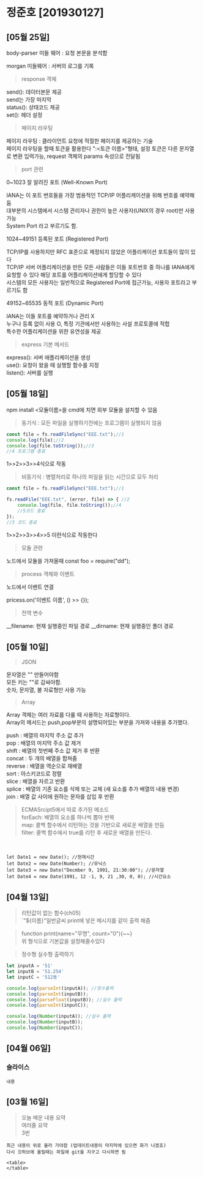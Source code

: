 # 정준호 [201930127] <br/>

## [05월 25일]

body-parser 미들 웨어 : 요청 본문을 분석함<br/>

morgan 미들웨어 : 서버의 로그를 기록<br/>

> response 객체<br/>

send(): 데이터본문 제공<br/>
    send는 가장 마지막<br/>
status(): 상태코드 제공<br/>
set(): 헤더 설정<br/>

> 페이지 라우팅<br/>

페이지 라우팅 : 클라이언트 요청에 적절한 페이지를 제공하는 기술<br/>
페이지 라우팅을 할때 토큰을 활용한다 ":<토큰 이름>"형태, 설정 토큰은 다른 문자열로 변환 입력가능, request 객체의 params 속성으로 전달됨<br/>

> port 관련<br/>

0~1023 잘 알려진 포트 (Well-Known Port)<br/>

IANA는 이 포트 번호들을 가장 범용적인 TCP/IP 어플리케이션을 위해 번호를 예약해둠<br/>
대부분의 시스템에서 시스템 관리자나 권한이 높은 사용자(UNIX의 경우 root)만 사용가능<br/>
System Port 라고 부르기도 함.<br/>

1024~49151 등록된 포트 (Registered Port)<br/>

TCP/IP를 사용하지만 RFC 표준으로 제정되지 않았은 어플리케이션 포트들이 많이 있다<br/>
TCP/IP 서버 어플리케이션을 만든 모든 사람들은 이들 포트번호 중 하나를 IANA에게 요청할 수 있다 해당 포트를 어플리케이션에게 할당할 수 있다<br/>
시스템의 모든 사용자는 일반적으로 Registered Port에 접근가능, 사용자 포트라고 부르기도 함<br/>

49152~65535 동적 포트 (Dynamic Port)<br/>

IANA는 이들 포트를 예약하거나 관리 X<br/>
누구나 등록 없이 사용 O,  특정 기관에서만 사용하는 사설 프로토콜에 적합<br/>
특수한 어플리케이션을 위한 유연성을 제공<br/>

> express 기본 메서드<br/>

express(): 서버 애플리케이션을 생성<br/>
use(): 요청이 왔을 때 실행할 함수를 지정<br/>
listen(): 서버를 실행<br/>

## [05월 18일]

npm install <모듈이름>을 cmd에 치면 외부 모듈을 설치할 수 있음

> 동기식 : 모든 파일을 실행하기전에는 프로그램이 실행되지 않음
```js
const file = fs.readFileSync("EEE.txt");//1
console.log(file);//2
console.log(file.toString());//3
//4 프로그램 종료
```
1>>2>>3>>4식으로 작동

> 비동기식 : 병렬처리로 하나의 파일을 읽는 시간으로 모두 처리
```js
const file = fs.readFileSync("EEE.txt");//1

fs.readFile("EEE.txt", (error, file) => { //2
    console.log(file, file.toString());//4
    //5코드 종료
});
//3 코드 종료
```
1>>2>>3>>4>>5 이런식으로 작동한다

> 모듈 관련

노드에서 모듈을 가져올때
const foo = require("dd");

> process 객체와 이벤트

노드에서 이벤트 연결

pricess.on('이벤트 이름', () >> {});

> 전역 변수

__filename: 현재 실행중인 파일 경로
__dirname: 현재 실행중인 폴더 경로

## [05월 10일]

> JSON

문자열은 "" 만들어야함 <br/>
모든 키는 ""로 감싸야함. <br/>
숫자, 문자열, 불 자료형만 사용 가능 <br/>

>Array 

Array 객체는 여러 자료를 다룰 때 사용하는 자료형이다. <br/>
Array의 메서드는 push,pop부분의 설명되어있는 부분을 가져와 내용을 추가했다. <br/>

push : 배열의 마지막 주소 값 추가 <br/>
pop : 배열의 마지막 주소 값 제거 <br/>
shift : 배열의 첫번째 주소 값 제거 후 반환 <br/>
concat : 두 개의 배열을 합쳐줌 <br/>
reverse : 배열을 역순으로 재배열 <br/>
sort : 아스키코드로 정렬 <br/>
slice : 배열을 자르고 반환 <br/>
splice : 배열의 기존 요소를 삭제 또는 교체 (새 요소를 추가 배열의 내용 변경) <br/>
join : 배열 값 사이에 원하는 문자를 삽입 후 반환 <br/>

> ECMASrcipt5에서 따로 추가된 메소드 <br/>
forEach: 배열의 요소를 하나씩 뽑아 반복 <br/>
map: 콜백 함수에서 리턴하는 것을 기반으로 새로운 배열을 만듬 <br/>
filter: 콜백 함수에서 true를 리턴 후 새로운 배열을 만든다.
 <br/>

```JS
let Date1 = new Date(); //현재시간
let Date2 = new Date(Number); //유닉스
let Date3 = new Date("Decmber 9, 1991, 21:30:00"); //문자열
let Date4 = new Date(1991, 12 -1, 9, 21 ,30, 0, 0); //시간요소
```

## [04월 13일]
> 리턴값이 없는 함수(ch05)  
`"${이름}"일반글씨 print에 넣은 메시지를 같이 출력 해줌

> function print(name="무명", count="0"){~~}  
위 형식으로 기본값을 설정해줄수있다

> 정수형 실수형 출력하기
```js
let inputA = '51'
let inputB = '51.254'
let inputC = '512동'

console.log(parseInt(inputA)); //정수출력
console.log(parseInt(inputB));
console.log(parseFloat(inputB)); //실수 출력
console.log(parseInt(inputC)); 

console.log(Number(inputA)); //실수 출력
console.log(Number(inputB));
console.log(Number(inputC));
```

## [04월 06일]
### 슬라이스
    내용
## [03월 16일]
> 오늘 배운 내용 요약 <br/>
> 여러줄 요약 <br> 
> 3번

    최근 내용이 위로 올라 가야함 (업데이트내용이 마지막에 있으면 화가 나겠죠)
    다시 깃허브에 올릴때는 파일에 git을 지구고 다시하면 됨

    <table>
    </table>